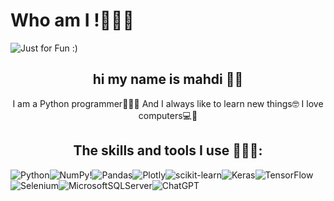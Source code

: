 # Who am I !👨🏼‍💻

<img  src='https://github.com/Mahdi-Shabani/Mahdi-shabani/assets/165666559/551c2392-8427-4d3b-9961-e8c806899986' alt='Just for Fun :)'>

<h2 align='center'>hi my name is mahdi ✌🏼</h2>

<p align='center'>I am a Python programmer👨🏼‍💻
And I always like to learn new things🤓
I love computers💻🥰</p>


<h2 align='center'>The skills and tools I use 👨🏼‍💻:</h2>

![Python](https://img.shields.io/badge/python-3670A0?style=for-the-badge&logo=python&logoColor=ffdd54)![NumPy](https://img.shields.io/badge/numpy-%23013243.svg?style=for-the-badge&logo=numpy&logoColor=white)!![Pandas](https://img.shields.io/badge/pandas-%23150458.svg?style=for-the-badge&logo=pandas&logoColor=white)![Plotly](https://img.shields.io/badge/Plotly-%233F4F75.svg?style=for-the-badge&logo=plotly&logoColor=white)![scikit-learn](https://img.shields.io/badge/scikit--learn-%23F7931E.svg?style=for-the-badge&logo=scikit-learn&logoColor=white)![Keras](https://img.shields.io/badge/Keras-%23D00000.svg?style=for-the-badge&logo=Keras&logoColor=white)![TensorFlow](https://img.shields.io/badge/TensorFlow-%23FF6F00.svg?style=for-the-badge&logo=TensorFlow&logoColor=white)![Selenium](https://img.shields.io/badge/-selenium-%43B02A?style=for-the-badge&logo=selenium&logoColor=white)![MicrosoftSQLServer](https://img.shields.io/badge/Microsoft%20SQL%20Server-CC2927?style=for-the-badge&logo=microsoft%20sql%20server&logoColor=white)![ChatGPT](https://img.shields.io/badge/chatGPT-74aa9c?style=for-the-badge&logo=openai&logoColor=white)
